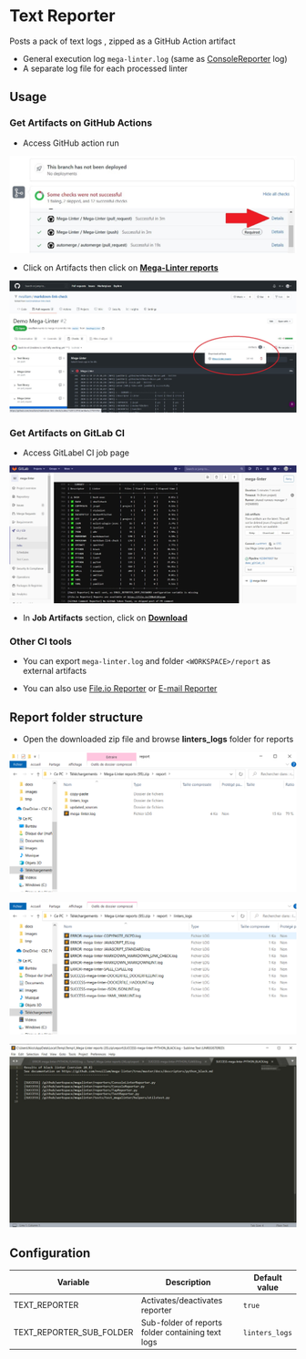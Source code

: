 # Text Reporter

Posts a pack of text logs , zipped as a GitHub Action artifact

- General execution log `mega-linter.log` (same as [ConsoleReporter](ConsoleReporter.md) log)
- A separate log file for each processed linter

## Usage

### Get Artifacts on GitHub Actions

- Access GitHub action run

![Screenshot](../assets/images/AccessActionRun.jpg)

- Click on Artifacts then click on [**Mega-Linter reports**](#report-folder-structure)

![Screenshot](../assets/images/TextReporter_1.jpg)

### Get Artifacts on GitLab CI

- Access GitLabel CI job page

![Screenshot](../assets/images/TextReporter_gitlab_1.jpg)

- In **Job Artifacts** section, click on [**Download**](#report-folder-structure)

### Other CI tools

- You can export `mega-linter.log` and folder `<WORKSPACE>/report` as external artifacts

- You can also use [File.io Reporter](https://mega-linter.github.io/reporters/FileIoReporter/) or [E-mail Reporter](https://mega-linter.github.io/reporters/EmailReporter/)

## Report folder structure

- Open the downloaded zip file and browse **linters_logs** folder for reports

![Screenshot](../assets/images/TextReporter_2.jpg)

![Screenshot](../assets/images/TextReporter_3.jpg)

![Screenshot](../assets/images/TextReporter_4.jpg)

## Configuration

| Variable                 | Description                                       | Default value  |
|--------------------------|---------------------------------------------------|----------------|
| TEXT_REPORTER            | Activates/deactivates reporter                    | `true`         |
| TEXT_REPORTER_SUB_FOLDER | Sub-folder of reports folder containing text logs | `linters_logs` |
